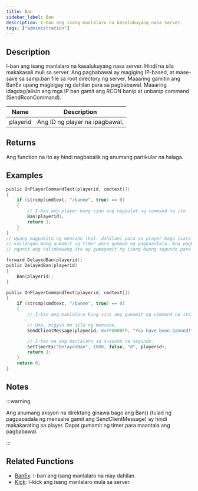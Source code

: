 ```yaml
---
title: Ban
sidebar_label: Ban
description: I-ban ang isang manlalaro na kasalukuyang nasa server.
tags: ["administration"]
---
```


## Description

I-ban ang isang manlalaro na kasalukuyang nasa server. Hindi na sila makakasali muli sa server. Ang pagbabawal ay magiging IP-based, at mase-save sa samp.ban file sa root directory ng server. Maaaring gamitin ang BanEx upang magbigay ng dahilan para sa pagbabawal. Maaaring idagdag/alisin ang mga IP ban gamit ang RCON banip at unbanip command (SendRconCommand).

| Name     | Description                  |
| -------- | ---------------------------- |
| playerid | Ang ID ng player na ipagbawal.|

## Returns

Ang function na ito ay hindi nagbabalik ng anumang partikular na halaga.

## Examples

```c
public OnPlayerCommandText(playerid, cmdtext[])
{
    if (strcmp(cmdtext, "/banme", true) == 0)
    {
        // I-ban ang player kung sino ang nagsulat ng command na ito
        Ban(playerid);
        return 1;
    }
}
// Upang magpakita ng mensahe (hal. dahilan) para sa player bago isara ang koneksyon
// kailangan mong gumamit ng timer para gumawa ng pagkaantala. Ang pagkaantala na ito ay kailangan lang ng ilang millisecond ang haba,
// ngunit ang halimbawang ito ay gumagamit ng isang buong segundo para lamang maging ligtas.

forward DelayedBan(playerid);
public DelayedBan(playerid)
{
    Ban(playerid);
}

public OnPlayerCommandText(playerid, cmdtext[])
{
    if (strcmp(cmdtext, "/banme", true) == 0)
    {
        // I-ban ang manlalaro kung sino ang gumamit ng command na ito.

        // Una, bigyan mo sila ng mensahe.
        SendClientMessage(playerid, 0xFF0000FF, "You have been banned!");

        // I-ban na ang manlalaro sa susunod na segundo.
        SetTimerEx("DelayedBan", 1000, false, "d", playerid);
        return 1;
    }
    return 0;
}
```

## Notes

:::warning

Ang anumang aksyon na direktang ginawa bago ang Ban() (tulad ng pagpapadala ng mensahe gamit ang SendClientMessage) ay hindi makakarating sa player. Dapat gumamit ng timer para maantala ang pagbabawal.

:::

## Related Functions

- [BanEx](BanEx): I-ban ang isang manlalaro na may dahilan.
- [Kick](Kick): I-kick ang isang manlalaro mula sa server.
